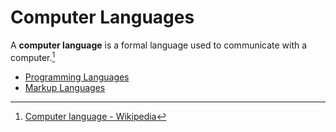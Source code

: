 # Computer Languages
A **computer language** is a formal language used to communicate with a computer.[^wiki]

[^wiki]: [Computer language - Wikipedia](https://en.wikipedia.org/wiki/Computer_language)

- [Programming Languages](Programming%20Languages/README.md)
- [Markup Languages](Markup%20Languages/README.md)